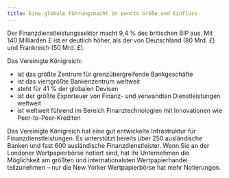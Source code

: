 ```yaml
---
title: Eine globale Führungsmacht in puncto Größe und Einfluss
---
```

 
Der Finanzdienstleistungssektor macht 9,4 % des britischen BIP aus. Mit 140 Milliarden £ ist er deutlich höher, als der von Deutschland (80 Mrd. £) und Frankreich (50 Mrd. £). 

Das Vereinigte Königreich:

- ist das größte Zentrum für grenzübergreifende Bankgeschäfte
- ist das viertgrößte Bankenzentrum weltweit
- steht für 41 % der globalen Devisen
- ist der größte Exporteuer von Finanz- und verwandten Dienstleistungen weltweit 
- ist weltweit führend im Bereich Finanztechnologien mit Innovationen wie Peer-to-Peer-Krediten

Das Vereinigte Königreich hat eine gut entwickelte Infrastruktur für Finanzdienstleistungen. Es unterstützt bereits über 250 ausländische Banken und fast 600 ausländische Finanzdienstleister. Wenn Sie an der Londoner Wertpapierbörse notiert sind, hat Ihr Unternehmen die Möglichkeit am größten und internationalsten Wertpapierhandel teilzunehmen – nur die New Yorker Wertpapierbörse hat mehr Notierungen.